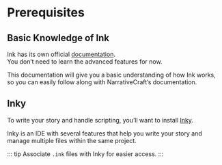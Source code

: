 # Prerequisites

## Basic Knowledge of Ink

Ink has its own official [documentation](https://github.com/inkle/ink/blob/master/Documentation/WritingWithInk.md).  
You don’t need to learn the advanced features for now.

This documentation will give you a basic understanding of how Ink works, so you can easily follow along with NarrativeCraft’s documentation.

## Inky

To write your story and handle scripting, you’ll want to install [Inky](https://github.com/inkle/inky/releases).

Inky is an IDE with several features that help you write your story and manage multiple files within the same project.

::: tip
Associate `.ink` files with Inky for easier access.
:::